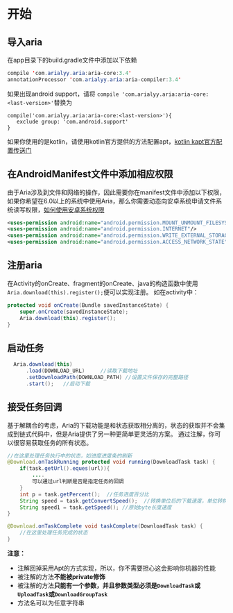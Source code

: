 # 开始
## 导入aria
在app目录下的build.gradle文件中添加以下依赖
```java
compile 'com.arialyy.aria:aria-core:3.4'
annotationProcessor 'com.arialyy.aria:aria-compiler:3.4'
```
如果出现android support，请将 `compile 'com.arialyy.aria:aria-core:<last-version>'`替换为
```
compile('com.arialyy.aria:aria-core:<last-version>'){
   exclude group: 'com.android.support'
}
```
如果你使用的是kotlin，请使用kotlin官方提供的方法配置apt，[kotlin kapt官方配置传送门](https://www.kotlincn.net/docs/reference/kapt.html)

## 在AndroidManifest文件中添加相应权限
由于Aria涉及到文件和网络的操作，因此需要你在manifest文件中添加以下权限，如果你希望在6.0以上的系统中使用Aria，那么你需要动态向安卓系统申请文件系统读写权限，[如何使用安卓系统权限](https://developer.android.com/training/permissions/index.html?hl=zh-cn)
```xml
<uses-permission android:name="android.permission.MOUNT_UNMOUNT_FILESYSTEMS"/>
<uses-permission android:name="android.permission.INTERNET"/>
<uses-permission android:name="android.permission.WRITE_EXTERNAL_STORAGE"/>
<uses-permission android:name="android.permission.ACCESS_NETWORK_STATE"/>
```

## 注册aria
在Activity的onCreate、fragment的onCreate、java的构造函数中使用`Aria.download(this).register();`便可以实现注册。
如在activity中：
```java
protected void onCreate(Bundle savedInstanceState) {
    super.onCreate(savedInstanceState);
    Aria.download(this).register();
}
```

## 启动任务
```java
  Aria.download(this)
      .load(DOWNLOAD_URL)     //读取下载地址
      .setDownloadPath(DOWNLOAD_PATH) //设置文件保存的完整路径
      .start();   //启动下载
```

## 接受任务回调
基于解耦合的考虑，Aria的下载功能是和状态获取相分离的，状态的获取并不会集成到链式代码中，但是Aria提供了另一种更简单更灵活的方案。
通过注解，你可以很容易获取任务的所有状态。
```java
//在这里处理任务执行中的状态，如进度进度条的刷新
@Download.onTaskRunning protected void running(DownloadTask task) {
    if(task.getUrl().eques(url)){
        ....
        可以通过url判断是否是指定任务的回调
    }
    int p = task.getPercent();  //任务进度百分比
    String speed = task.getConvertSpeed();  //转换单位后的下载速度，单位转换需要在配置文件中打开
    String speed1 = task.getSpeed(); //原始byte长度速度
}

@Download.onTaskComplete void taskComplete(DownloadTask task) {
    //在这里处理任务完成的状态
}
```

 **注意：**
 - 注解回掉采用Apt的方式实现，所以，你不需要担心这会影响你机器的性能
 - 被注解的方法**不能被private修饰**
 - 被注解的方法**只能有一个参数，并且参数类型必须是`DownloadTask`或`UploadTask`或`DownloadGroupTask`**
 - 方法名可以为任意字符串

